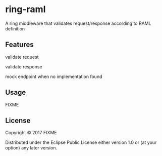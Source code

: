 # ring-raml

A ring middleware that validates request/response according to RAML definition

## Features

validate request

validate response

mock endpoint when no implementation found

## Usage

FIXME

## License

Copyright © 2017 FIXME

Distributed under the Eclipse Public License either version 1.0 or (at
your option) any later version.
